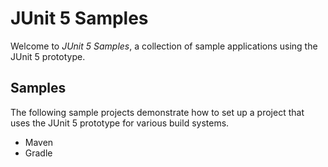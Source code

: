 # JUnit 5 Samples

Welcome to _JUnit 5 Samples_, a collection of sample applications
using the JUnit 5 prototype.

## Samples

The following sample projects demonstrate how to set up a project
that uses the JUnit 5 prototype for various build systems.

- Maven
- Gradle
